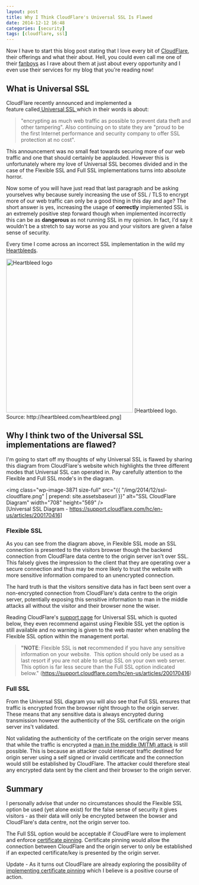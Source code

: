 ```yaml
---
layout: post
title: Why I Think CloudFlare's Universal SSL Is Flawed
date: 2014-12-12 16:48
categories: [security]
tags: [cloudflare, ssl]
---
```

Now I have to start this blog post stating that I love every bit of <a title="CloudFlare Home Page" href="https://www.cloudflare.com/" target="_blank">CloudFlare</a>, their offerings and what their about. Hell, you could even call me one of their <a title="Fanboy Wikipedia" href="http://en.wikipedia.org/wiki/Fan_(person)" target="_blank">fanboys</a> as I rave about them at just about every opportunity and I even use their services for my blog that you're reading now!
<h2>What is Universal SSL</h2>
CloudFlare recently announced and implemented a feature called<a title="CloudFlare Universal SSL" href="https://www.cloudflare.com/ssl" target="_blank"> Universal SSL </a>which in their words is about:
<blockquote>"encrypting as much web traffic as possible to prevent data theft and other tampering". Also continuing on to state they are "proud to be the first Internet performance and security company to offer SSL protection at no cost".</blockquote>
This announcement was no small feat towards securing more of our web traffic and one that should certainly be applauded. However this is unfortunately where my love of Universal SSL becomes divided and in the case of the Flexible SSL and Full SSL implementations turns into absolute horror.

Now some of you will have just read that last paragraph and be asking yourselves why because surely increasing the use of SSL / TLS to encrypt more of our web traffic can only be a good thing in this day and age? The short answer is yes, increasing the usage of <strong>correctly</strong> implemented SSL is an extremely positive step forward though when implemented incorrectly this can be as <strong>dangerous</strong> as not running SSL in my opinion. In fact, I'd say it wouldn't be a stretch to say worse as you and your visitors are given a false sense of security.

Every time I come across an incorrect SSL implementation in the wild my <a title="Heartbleed bug" href="http://heartbleed.com/" target="_blank">Heartbleeds</a>.

<img class="" src="http://heartbleed.com/heartbleed.png" alt="Heartbleed logo" width="341" height="413" />  
[Heartbleed logo. Source: http://heartbleed.com/heartbleed.png]

<h2>Why I think two of the Universal SSL implementations are flawed?</h2>
I'm going to start off my thoughts of why Universal SSL is flawed by sharing this diagram from CloudFlare's website which highlights the three different modes that Universal SSL can operated in. Pay carefully attention to the Flexible and Full SSL mode's in the diagram.

<img class="wp-image-3871 size-full" src="{{ "/img/2014/12/ssl-cloudflare.png" | prepend: site.assetsbaseurl }}" alt="SSL CloudFlare Diagram" width="708" height="569" />  
[Universal SSL Diagram - https://support.cloudflare.com/hc/en-us/articles/200170416]

<h3>Flexible SSL</h3>
As you can see from the diagram above, in Flexible SSL mode an SSL connection is presented to the visitors browser though the backend connection from CloudFlare data centre to the origin server isn't over SSL. This falsely gives the impression to the client that they are operating over a secure connection and thus may be more likely to trust the website with more sensitive information compared to an unencrypted connection.

The hard truth is that the visitors sensitive data has in fact been sent over a non-encrypted connection from CloudFlare's data centre to the origin server, potentially exposing this sensitive information to man in the middle attacks all without the visitor and their browser none the wiser.

Reading CloudFlare's <a title="CloudFlare Universal SSL Support Page" href="https://support.cloudflare.com/hc/en-us/articles/200170416" target="_blank">support page</a> for Universal SSL which is quoted below, they even recommend against using Flexible SSL yet the option is still available and no warning is given to the web master when enabling the Flexible SSL option within the management portal.
<blockquote><strong>"NOTE</strong>: Flexible SSL is <span class="wysiwyg-underline"><strong>not</strong></span> recommended if you have any sensitive information on your website.  This option should only be used as a last resort if you are not able to setup SSL on your own web server. This option is far <span class="wysiwyg-underline">less secure</span> than the Full SSL option indicated below." (<a title="CloudFlare SSL Article" href="https://support.cloudflare.com/hc/en-us/articles/200170416" target="_blank">https://support.cloudflare.com/hc/en-us/articles/200170416</a>)</blockquote>
<h3>Full SSL</h3>
From the Universal SSL diagram you will also see that Full SSL ensures that traffic is encrypted from the browser right through to the origin server. These means that any sensitive data is always encrypted during transmission however the authenticity of the SSL certificate on the origin server ins't validated.

Not validating the authenticity of the certificate on the origin server means that while the traffic is encrypted a <a title="Man in the middle attack" href="https://www.owasp.org/index.php/Man-in-the-middle_attack" target="_blank">man in the middle (MITM) attack</a> is still possible. This is because an attacker could intercept traffic destined for origin server using a self signed or invalid certificate and the connection would still be established by CloudFlare. The attacker could therefore steal any encrypted data sent by the client and their browser to the origin server.
<h2>Summary</h2>
I personally advise that under no circumstances should the Flexible SSL option be used (yet alone exist) for the false sense of security it gives visitors - as their data will only be encrypted between the bowser and CloudFlare's data centre, not the origin server too.

The Full SSL option would be acceptable if CloudFlare were to implement and enforce <a title="certificate pinning" href="https://www.owasp.org/index.php/Certificate_and_Public_Key_Pinning#What_Is_Pinning.3F" target="_blank">certificate pinning</a>. Certificate pinning would allow the connection between CloudFlare and the origin server to only be established if an expected certificate/key is presented by the origin server.


Update - As it turns out CloudFlare are already exploring the possibility of <a title="CloudFlare Implementing Certificate Pinning" href="http://blog.cloudflare.com/origin-server-connection-security-with-universal-ssl/" target="_blank">implementing certificate pinning</a> which I believe is a positive course of action.
